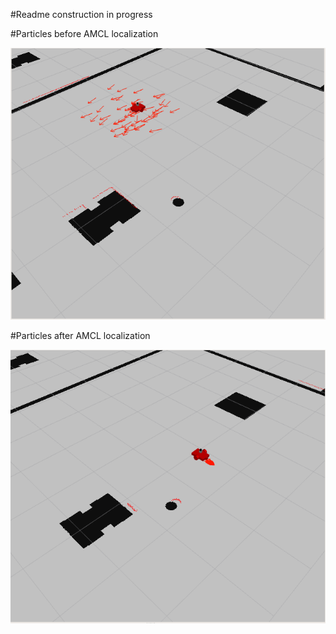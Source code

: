 #Readme construction in progress

#Particles before AMCL localization

<img src="https://github.com/thehummingbird/AMCL_ROS/blob/master/one.png">

#Particles after AMCL localization

<img src="https://github.com/thehummingbird/AMCL_ROS/blob/master/two.png">
